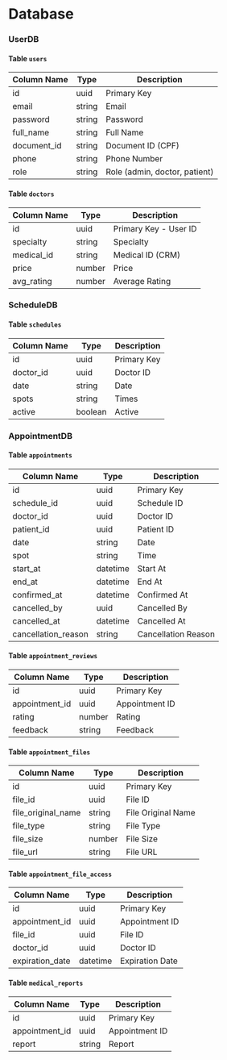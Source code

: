 # Database

### UserDB

#### Table `users`

| Column Name | Type   | Description                   |
| ----------- | ------ | ----------------------------- |
| id          | uuid   | Primary Key                   |
| email       | string | Email                         |
| password    | string | Password                      |
| full_name   | string | Full Name                     |
| document_id | string | Document ID (CPF)             |
| phone       | string | Phone Number                  |
| role        | string | Role (admin, doctor, patient) |

#### Table `doctors`

| Column Name | Type   | Description           |
| ----------- | ------ | --------------------- |
| id          | uuid   | Primary Key - User ID |
| specialty   | string | Specialty             |
| medical_id  | string | Medical ID (CRM)      |
| price       | number | Price                 |
| avg_rating  | number | Average Rating        |

### ScheduleDB

#### Table `schedules`

| Column Name | Type    | Description |
| ----------- | ------- | ----------- |
| id          | uuid    | Primary Key |
| doctor_id   | uuid    | Doctor ID   |
| date        | string  | Date        |
| spots       | string  | Times       |
| active      | boolean | Active      |

### AppointmentDB

#### Table `appointments`

| Column Name         | Type     | Description         |
| ------------------- | -------- | ------------------- |
| id                  | uuid     | Primary Key         |
| schedule_id         | uuid     | Schedule ID         |
| doctor_id           | uuid     | Doctor ID           |
| patient_id          | uuid     | Patient ID          |
| date                | string   | Date                |
| spot                | string   | Time                |
| start_at            | datetime | Start At            |
| end_at              | datetime | End At              |
| confirmed_at        | datetime | Confirmed At        |
| cancelled_by        | uuid     | Cancelled By        |
| cancelled_at        | datetime | Cancelled At        |
| cancellation_reason | string   | Cancellation Reason |

#### Table `appointment_reviews`

| Column Name    | Type   | Description    |
| -------------- | ------ | -------------- |
| id             | uuid   | Primary Key    |
| appointment_id | uuid   | Appointment ID |
| rating         | number | Rating         |
| feedback       | string | Feedback       |

#### Table `appointment_files`

| Column Name        | Type   | Description        |
| ------------------ | ------ | ------------------ |
| id                 | uuid   | Primary Key        |
| file_id            | uuid   | File ID            |
| file_original_name | string | File Original Name |
| file_type          | string | File Type          |
| file_size          | number | File Size          |
| file_url           | string | File URL           |

#### Table `appointment_file_access`

| Column Name     | Type     | Description     |
| --------------- | -------- | --------------- |
| id              | uuid     | Primary Key     |
| appointment_id  | uuid     | Appointment ID  |
| file_id         | uuid     | File ID         |
| doctor_id       | uuid     | Doctor ID       |
| expiration_date | datetime | Expiration Date |

#### Table `medical_reports`

| Column Name    | Type   | Description    |
| -------------- | ------ | -------------- |
| id             | uuid   | Primary Key    |
| appointment_id | uuid   | Appointment ID |
| report         | string | Report         |
